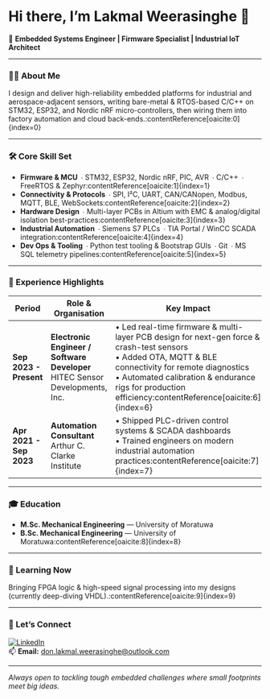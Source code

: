 # Hi there, I’m Lakmal Weerasinghe 👋  

🚀 **Embedded Systems Engineer | Firmware Specialist | Industrial IoT Architect**

---

### 🧑‍💻 About Me
I design and deliver high-reliability embedded platforms for industrial and aerospace-adjacent sensors, writing bare-metal & RTOS-based C/C++ on STM32, ESP32, and Nordic nRF micro-controllers, then wiring them into factory automation and cloud back-ends.:contentReference[oaicite:0]{index=0}  

---

### 🛠️ Core Skill Set  
- **Firmware & MCU** ∙ STM32, ESP32, Nordic nRF, PIC, AVR ∙ C/C++ ∙ FreeRTOS & Zephyr:contentReference[oaicite:1]{index=1}  
- **Connectivity & Protocols** ∙ SPI, I²C, UART, CAN/CANopen, Modbus, MQTT, BLE, WebSockets:contentReference[oaicite:2]{index=2}  
- **Hardware Design** ∙ Multi-layer PCBs in Altium with EMC & analog/digital isolation best-practices:contentReference[oaicite:3]{index=3}  
- **Industrial Automation** ∙ Siemens S7 PLCs ∙ TIA Portal / WinCC SCADA integration:contentReference[oaicite:4]{index=4}  
- **Dev Ops & Tooling** ∙ Python test tooling & Bootstrap GUIs ∙ Git ∙ MS SQL telemetry pipelines:contentReference[oaicite:5]{index=5}  

---

### 💼 Experience Highlights  

| Period | Role & Organisation | Key Impact |
|--------|--------------------|------------|
| **Sep 2023 - Present** | **Electronic Engineer / Software Developer**<br>HITEC Sensor Developments, Inc. | • Led real-time firmware & multi-layer PCB design for next-gen force & crash-test sensors<br>• Added OTA, MQTT & BLE connectivity for remote diagnostics<br>• Automated calibration & endurance rigs for production efficiency:contentReference[oaicite:6]{index=6} |
| **Apr 2021 - Sep 2023** | **Automation Consultant**<br>Arthur C. Clarke Institute | • Shipped PLC-driven control systems & SCADA dashboards<br>• Trained engineers on modern industrial automation practices:contentReference[oaicite:7]{index=7} |

---

### 🎓 Education  
- **M.Sc. Mechanical Engineering** — University of Moratuwa  
- **B.Sc. Mechanical Engineering** — University of Moratuwa:contentReference[oaicite:8]{index=8}  

---

### 🌱 Learning Now
Bringing FPGA logic & high-speed signal processing into my designs (currently deep-diving VHDL).:contentReference[oaicite:9]{index=9}  

---

### 🤝 Let’s Connect  
[![LinkedIn](https://img.shields.io/badge/LinkedIn--0A66C2?style=for-the-badge&logo=linkedin&logoColor=white)](https://linkedin.com/in/don-lakmal-weerasinghe)  
📫 **Email:** don.lakmal.weerasinghe@outlook.com  

---

_Always open to tackling tough embedded challenges where small footprints meet big ideas._  
